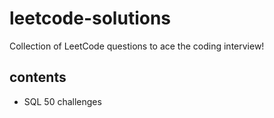 # leetcode-solutions
Collection of LeetCode questions to ace the coding interview!

## contents
- SQL 50 challenges
